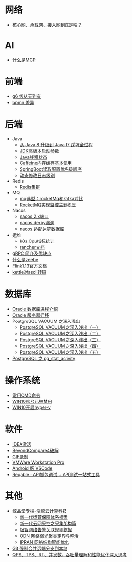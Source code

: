 # 网络
- [核心网、承载网、接入网到底是啥？](https://zhuanlan.zhihu.com/p/661939774)


# AI
- [什么是MCP](https://zhuanlan.zhihu.com/p/29001189476)


# 前端
- [g6 线从无到有](https://antv-g6.gitee.io/zh/docs/manual/middle/animation#%E7%BA%BF%E4%BB%8E%E6%97%A0%E5%88%B0%E6%9C%897)
- [bpmn 差异](https://demo.bpmn.io/diff)


# 后端
- Java
	- [从 Java 8 升级到 Java 17 踩坑全过程](https://zhuanlan.zhihu.com/p/581538315)
	- [JDK高版本启动参数](https://zhuanlan.zhihu.com/p/528949267)
	- [Java线程状态](https://www.uml-diagrams.org/java-thread-uml-state-machine-diagram-example.html)
	- [Caffeine内存缓存基本使用](https://juejin.cn/post/7213733567606898745)
	- [SpringBoot读取配置优先级顺序](https://juejin.cn/post/7366532063342198822)
	- [动态修改日志级别](https://juejin.cn/post/7270871863161831480)
- Redis
	- [Redis集群](https://juejin.cn/post/7398050590591336484)
- MQ
	- [mq选型：rocketMq和kafka对比](https://zhuanlan.zhihu.com/p/163246737)
	- [RocketMQ实现监控主题积压](https://blog.csdn.net/c614756zhang/article/details/77140694)
- Nacos
	- [nacos 2.x端口](https://nacos.io/en/blog/faq/nacos-user-question-history15295)
	- [nacos derby漏洞](https://nacos.io/blog/announcement-derby-ops-api/)
	- [nacos 适配达梦数据库](https://juejin.cn/post/7441853217523122185)
- 运维
	- [k8s Cpu指标统计](https://www.cnblogs.com/apink/p/15767687.html)
	- [rancher文档](https://ranchermanager.docs.rancher.com/v2.0-v2.4/explanations/integrations-in-rancher/cluster-monitoring/expression#workload-cpu-utilization)
- [gRPC 简介及优缺点](https://www.jianshu.com/p/5f664efd5798)
- [什么是zeebe](https://juejin.cn/post/6907460030652481549)
- [Flink1.13官方文档](https://nightlies.apache.org/flink/flink-docs-release-1.13/docs/try-flink/local_installation/)
- [kettle对ascii转码](https://blog.csdn.net/Jack_Roy/article/details/104038795)


# 数据库
- [Oracle 数据库进程介绍](https://blogs.oracle.com/database4cn/post/oracle-crsgi)
- [Oracle 服务器迁移](https://www.cnblogs.com/dbadaily/p/oracle-migration.html)
- PostgreSQL VACUUM 之深入浅出
	- [PostgreSQL VACUUM 之深入浅出（一）](https://www.cnblogs.com/dbadaily/p/vacuum1.html)
	- [PostgreSQL VACUUM 之深入浅出（二）](https://www.cnblogs.com/dbadaily/p/vacuum2.html)
	- [PostgreSQL VACUUM 之深入浅出（三）](https://www.cnblogs.com/dbadaily/p/vacuum3.html)
	- [PostgreSQL VACUUM 之深入浅出（四）](https://www.cnblogs.com/dbadaily/p/vacuum4.html)
	- [PostgreSQL VACUUM 之深入浅出（五）](https://www.cnblogs.com/dbadaily/p/vacuum5.html)
- [PostgreSQL 之 pg_stat_activity](https://www.cnblogs.com/zhuminghui/p/14421501.html)


# 操作系统
- [常用CMD命令](https://www.cnblogs.com/tjane/p/16776042.html)
- [WIN10账号已被禁用](https://zhuanlan.zhihu.com/p/624498966)
- [WIN10开启hyper-v](https://www.cnblogs.com/woods1815/p/15645611.html)


# 软件
- [IDEA激活](https://zhile.io/2020/11/18/jetbrains-eval-reset-deprecated.html)
- [BeyondCompare4破解](https://zhuanlan.zhihu.com/p/374367159)
- [GIF录制](https://blog.bahraniapps.com/gifcam/#download)
- [VMWare Workstation Pro](https://www.sysgeek.cn/install-vmware-workstation-pro/)
- [Android 版 VSCode ](https://mp.weixin.qq.com/s/VABytkDsLnhwfyRgm_5gFw)
- [Reqable · API抓包调试 + API测试一站式工具](https://reqable.com/zh-CN/)


# 其他
- [鲸品堂专栏-浩鲸云计算科技](https://www.infoq.cn/profile/57B71C56BBDE00/publish/all)
	- [新一代运营保障体系探索](https://xie.infoq.cn/article/e15c06107ff46ac7a16532035)
	- [新一代云网采控之采集架构篇](https://xie.infoq.cn/article/5da20c56e38d20aa696951d95)
	- [极智网络告警关联规则挖掘](https://xie.infoq.cn/article/5db0b7f738995267472c82c3c)
	- [ODN 网络弱光聚类定界与整治](https://xie.infoq.cn/article/798005323003c62461528624c)
	-	[IPRAN 网络结构智能优化](https://xie.infoq.cn/article/f231ea434d3ca1ac0baa95475)
- [Git 强制合并远端分支到本地](https://kimi.moonshot.cn/share/cqu3ocqesepposkp16t0)
- [QPS、TPS、RT、并发数、吞吐量理解和性能优化深入思考](https://developer.aliyun.com/article/979953)

